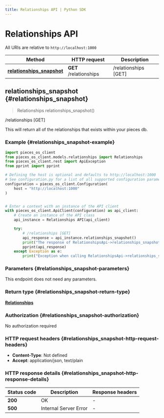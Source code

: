 ```yaml
---
title: Relationships API | Python SDK
---
```


# Relationships API

All URIs are relative to `http://localhost:1000`

Method | HTTP request | Description
------------- | ------------- | -------------
[**relationships_snapshot**](RelationshipsApi#relationships_snapshot) | **GET** /relationships | /relationships [GET]


## **relationships_snapshot** {#relationships_snapshot}
> Relationships relationships_snapshot()

/relationships [GET]

This will return all of the relationships that exists within your pieces db.

### Example {#relationships_snapshot-example}


```python
import pieces_os_client
from pieces_os_client.models.relationships import Relationships
from pieces_os_client.rest import ApiException
from pprint import pprint

# Defining the host is optional and defaults to http://localhost:1000
# See configuration.py for a list of all supported configuration parameters.
configuration = pieces_os_client.Configuration(
    host = "http://localhost:1000"
)


# Enter a context with an instance of the API client
with pieces_os_client.ApiClient(configuration) as api_client:
    # Create an instance of the API class
    api_instance = Relationships API(api_client)

    try:
        # /relationships [GET]
        api_response = api_instance.relationships_snapshot()
        print("The response of RelationshipsApi->relationships_snapshot:\n")
        pprint(api_response)
    except Exception as e:
        print("Exception when calling RelationshipsApi->relationships_snapshot: %s\n" % e)
```



### Parameters {#relationships_snapshot-parameters}

This endpoint does not need any parameters.

### Return type {#relationships_snapshot-return-type}

[**Relationships**](../models/Relationships)

### Authorization {#relationships_snapshot-authorization}

No authorization required

### HTTP request headers {#relationships_snapshot-http-request-headers}

 - **Content-Type**: Not defined
 - **Accept**: application/json, text/plain


### HTTP response details {#relationships_snapshot-http-response-details}

| Status code | Description | Response headers |
|-------------|-------------|------------------|
**200** | OK |  -  |
**500** | Internal Server Error |  -  |

